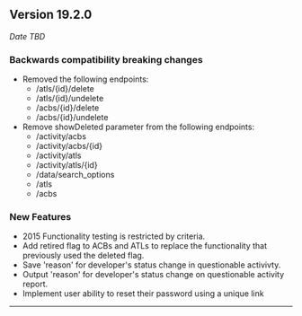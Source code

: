 
## Version 19.2.0
_Date TBD_

### Backwards compatibility breaking changes
* Removed the following endpoints:
  * /atls/{id}/delete
  * /atls/{id}/undelete
  * /acbs/{id}/delete
  * /acbs/{id}/undelete
* Remove showDeleted parameter from the following endpoints:
  * /activity/acbs
  * /activity/acbs/{id}
  * /activity/atls
  * /activity/atls/{id}
  * /data/search_options
  * /atls
  * /acbs

### New Features
* 2015 Functionality testing is restricted by criteria.
* Add retired flag to ACBs and ATLs to replace the functionality that previously used the deleted flag.
* Save 'reason' for developer's status change in questionable activivty.
* Output 'reason' for developer's status change on questionable activity report.
* Implement user ability to reset their password using a unique link

---

